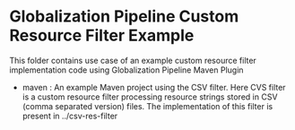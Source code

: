 <!--
/*  
 * Copyright IBM Corp. 2018
 *
 * Licensed under the Apache License, Version 2.0 (the "License");
 * you may not use this file except in compliance with the License.
 * You may obtain a copy of the License at
 *
 * http://www.apache.org/licenses/LICENSE-2.0
 *
 * Unless required by applicable law or agreed to in writing, software
 * distributed under the License is distributed on an "AS IS" BASIS,
 * WITHOUT WARRANTIES OR CONDITIONS OF ANY KIND, either express or implied.
 * See the License for the specific language governing permissions and
 * limitations under the License.
 */
-->
# Globalization Pipeline Custom Resource Filter Example

This folder contains use case of an example custom resource filter implementation code using Globalization Pipeline Maven Plugin 

- maven : An example Maven project using the CSV filter. Here CVS filter is a custom resource filter processing resource strings stored in CSV (comma separated version) files. The implementation of this filter is present in ../csv-res-filter

